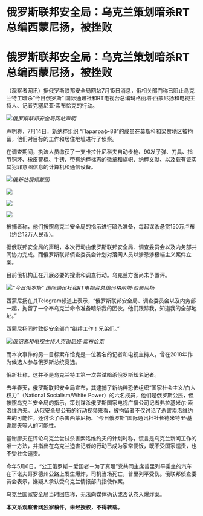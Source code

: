 # 俄罗斯联邦安全局：乌克兰策划暗杀RT总编西蒙尼扬，被挫败

# 俄罗斯联邦安全局：乌克兰策划暗杀RT总编西蒙尼扬，被挫败

（观察者网讯）据俄罗斯联邦安全局网站7月15日消息，俄相关部门称已阻止乌克兰特工暗杀“今日俄罗斯”
国际通讯社和RT电视台总编玛格丽塔·西蒙尼扬和电视主持人、记者克塞尼亚·索布恰克的行动。

![](https://inews.gtimg.com/newsapp_bt/0/15814051975/1000)_俄罗斯联邦安全局网站声明_

声明称，7月14日，新纳粹组织 “Параграф-88”的成员在莫斯科和梁赞地区被拘留，他们对目标的工作和居住地址进行了侦察。

在调查期间，执法人员缴获了一支卡拉什尼科夫自动步枪、90发子弹、刀具、指节铜环、橡皮警棍、手铐、带有纳粹标志的徽章和旗帜、纳粹文献、以及载有证实其犯罪意图信息的计算机和通信设备。

![](https://inews.gtimg.com/newsapp_bt/0/15814051976/1000)_俄新社视频截图_

![](https://inews.gtimg.com/newsapp_bt/0/15814051977/1000)

![](https://inews.gtimg.com/newsapp_bt/0/15814051978/1000)

![](https://inews.gtimg.com/newsapp_bt/0/15814051979/1000)

被捕者称，他们按照乌克兰安全局的指示进行暗杀准备，每起谋杀悬赏150万卢布（约合12万人民币）。

据俄联邦安全局的声明，本次行动由俄罗斯联邦安全局、调查委员会以及内务部共同协力完成。而俄罗斯联邦侦查委员会计划对落网人员以涉恐涉极端主义案件立案。

目前俄机构正在开展必要的搜索和调查行动。乌克兰方面尚未予置评。

![](https://inews.gtimg.com/newsapp_bt/0/15814051980/1000)_“今日俄罗斯”
国际通讯社和RT电视台总编玛格丽塔·西蒙尼扬_

西蒙尼扬在其Telegram频道上表示，“俄罗斯联邦安全局、调查委员会以及内务部一起，拘留了一个奉乌克兰命令准备暗杀我的团伙。他们跟踪我，知道我的全部地址。”

西蒙尼扬同时敦促安全部门“继续工作！兄弟们。”

![](https://inews.gtimg.com/newsapp_bt/0/15814051982/1000)_俄记者和电视主持人克谢尼娅·索布恰克_

而本次事件的另一目标索布恰克是一位著名的记者和电视主持人，曾在2018年作为候选人参与俄罗斯总统竞选。

俄新社称，这并不是乌克兰特工第一次尝试暗杀俄罗斯知名记者。

去年春天，俄罗斯联邦安全局宣布，其逮捕了新纳粹恐怖组织“国家社会主义/白人权力”（National Socialism/White
Power）的六名成员，他们是俄罗斯公民，但按照乌克兰安全局的指示，策划谋杀俄罗斯国家电视广播公司记者弗拉基米尔·索洛维约夫。
从俄安全局公布的行动视频来看，被拘留者不仅讨论了杀害索洛维约夫的可能性，还讨论了杀害西蒙尼扬、“今日俄罗斯”国际通讯社社长德米特里·基谢廖夫等人的可能性。

基谢廖夫在评论乌克兰尝试杀害索洛维约夫的计划时称，谎言是乌克兰新闻工作的唯一方法，并指出在乌克兰迫害记者的行动已成为家常便饭，既不受国家谴责，也不受社会谴责。

今年5月6日，“公正俄罗斯－爱国者－为了真理”党共同主席普里列平乘坐的汽车在下诺夫哥罗德州公路上发生爆炸，司机当场死亡，普里列平受伤。俄联邦侦查委员会表示，嫌疑人承认受乌克兰情报部门指使作案。

乌克兰国家安全局当时回应称，无法向媒体确认或否认卷入爆炸案。

**本文系观察者网独家稿件，未经授权，不得转载。**

